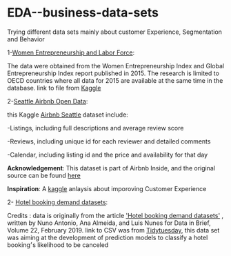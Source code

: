 # EDA--business-data-sets
Trying different data sets mainly about customer Experience, Segmentation and Behavior

1-[Women Entrepreneurship and Labor Force](https://github.com/amira-salama1/EDA--business-data-sets/tree/main/Women%20Entrepreneurship%202015):

The data were obtained from the Women Entrepreneurship Index and Global Entrepreneurship Index report published in 2015.
The research is limited to OECD countries where all data for 2015 are available at the same time in the database.
link to file from [Kaggle](https://www.kaggle.com/babyoda/women-entrepreneurship-and-labor-force)


2-[Seattle Airbnb Open Data](https://github.com/amira-salama1/EDA--business-data-sets/tree/main/Seattle%20Airbnb):

this Kaggle [Airbnb Seattle](https://www.kaggle.com/airbnb/seattle) dataset include:

-Listings, including full descriptions and average review score

-Reviews, including unique id for each reviewer and detailed comments

-Calendar, including listing id and the price and availability for that day

__Acknowledgement__:
This dataset is part of Airbnb Inside, and the original source can be found [here](http://insideairbnb.com/seattle/)

__Inspiration__:
A [kaggle](https://www.kaggle.com/commit/understanding-customer-experience/notebook?select=listings.csv) anlaysis about imporoving Customer Experience


2- [Hotel booking demand datasets](https://github.com/amira-salama1/EDA--business-data-sets/tree/main/Hotel%20Data%20set):

Credits : data is originally from the article ['Hotel booking demand datasets'](https://www.sciencedirect.com/science/article/pii/S2352340918315191)
, written by Nuno Antonio, Ana Almeida, and Luis Nunes for Data in Brief, Volume 22, February 2019.
link to CSV was from [Tidytuesday](https://github.com/rfordatascience/tidytuesday), this data set was aiming at the development of prediction models to classify a hotel booking׳s likelihood to be canceled
